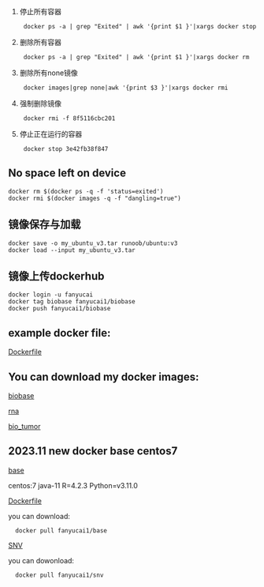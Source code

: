 1. 停止所有容器

        docker ps -a | grep "Exited" | awk '{print $1 }'|xargs docker stop
2. 删除所有容器

        docker ps -a | grep "Exited" | awk '{print $1 }'|xargs docker rm
3. 删除所有none镜像
    
        docker images|grep none|awk '{print $3 }'|xargs docker rmi
4. 强制删除镜像
    
        docker rmi -f 8f5116cbc201
5. 停止正在运行的容器

        docker stop 3e42fb38f847

## No space left on device

    docker rm $(docker ps -q -f 'status=exited')
    docker rmi $(docker images -q -f "dangling=true")

## 镜像保存与加载

    docker save -o my_ubuntu_v3.tar runoob/ubuntu:v3
    docker load --input my_ubuntu_v3.tar

## 镜像上传dockerhub

    docker login -u fanyucai
    docker tag biobase fanyucai1/biobase
    docker push fanyucai1/biobase

## example docker file:

[Dockerfile](Dockerfile)  

## You can download my docker images: 

[biobase](https://hub.docker.com/repository/docker/fanyucai1/biobase)

[rna](https://hub.docker.com/repository/docker/fanyucai1/rna)

[bio_tumor](https://hub.docker.com/repository/docker/fanyucai1/bio_tumor)

## 2023.11 new docker base centos7 

[base](https://hub.docker.com/repository/docker/fanyucai1/base/general)

centos:7 java-11 R=4.2.3 Python=v3.11.0 

[Dockerfile](base/Dockerfile)  

you can download:

      docker pull fanyucai1/base

[SNV](https://hub.docker.com/repository/docker/fanyucai1/base/general)

you can dowonload:

      docker pull fanyucai1/snv